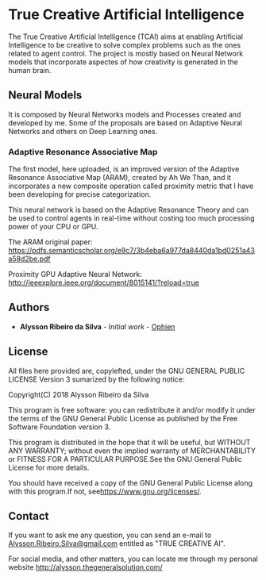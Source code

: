 # True Creative Artificial Intelligence

The True Creative Artificial Intelligence (TCAI) aims at enabling Artificial Intelligence to be creative to solve complex problems such as the ones related to agent control. The project is mostly based on Neural Network models that incorporate aspectes of how creativity is generated in the human brain.

## Neural Models

It is composed by Neural Networks models and Processes created and developed by me. Some of the proposals are based on Adaptive Neural Networks and others on Deep Learning ones.

### Adaptive Resonance Associative Map

The first model, here uploaded, is an improved version of the Adaptive Resonance Associative Map (ARAM), created by Ah We Than, and it incorporates a new composite operation called proximity metric that I have been developing for precise categorization.

This neural network is based on the Adaptive Resonance Theory and can be used to control agents in real-time without costing too much processing power of your CPU or GPU.

The ARAM original paper: https://pdfs.semanticscholar.org/e9c7/3b4eba6a977da8440da1bd0251a43a58d2be.pdf

Proximity GPU Adaptive Neural Network: http://ieeexplore.ieee.org/document/8015141/?reload=true

## Authors

* **Alysson Ribeiro da Silva** - *Initial work* - [Ophien](https://github.com/Ophien)

## License

All files here provided are, copylefted, under the GNU GENERAL PUBLIC LICENSE Version 3 sumarized by the following notice:

Copyright(C) 2018 Alysson Ribeiro da Silva
 
This program is free software: you can redistribute it and/or modify
it under the terms of the GNU General Public License as published by
the Free Software Foundation version 3.
 
This program is distributed in the hope that it will be useful,
but WITHOUT ANY WARRANTY; without even the implied warranty of
MERCHANTABILITY or FITNESS FOR A PARTICULAR PURPOSE.See the
GNU General Public License for more details.
 
You should have received a copy of the GNU General Public License
along with this program.If not, see<https://www.gnu.org/licenses/>.

## Contact

If you want to ask me any question, you can send an e-mail to 
Alysson.Ribeiro.Silva@gmail.com entitled as "TRUE CREATIVE AI".

For social media, and other matters, you can locate me through my personal website http://alysson.thegeneralsolution.com/
